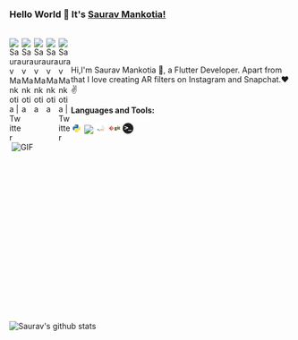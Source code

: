 ### Hello World 👋 It's [Saurav Mankotia!](https://github.com/sauravmankotia/)

<br/>


<a href="https://github.com/sauravmankotia/">
<img align="left" alt="Saurav Mankotia | Twitter" width="22px" src="https://cdn.jsdelivr.net/npm/simple-icons@v3/icons/twitter.svg" />
</a>
<a href="https://github.com/sauravmankotia/">
<img align="left" alt="Saurav Mankotia " width="22px" src="https://cdn.jsdelivr.net/npm/simple-icons@v3/icons/linkedin.svg" />
</a>
<a href="https://github.com/sauravmankotia/">
<img align="left" alt="Saurav Mankotia " width="22px" src="https://cdn.jsdelivr.net/npm/simple-icons@v3/icons/medium.svg" />
</a>
<a href="https://github.com/sauravmankotia/">
<img align="left" alt="Saurav Mankotia " width="22px" src="https://cdn.jsdelivr.net/npm/simple-icons@v3/icons/instagram.svg" />
</a>
<a href="https://github.com/sauravmankotia/">
<img align="left" alt="Saurav Mankotia  | Twitter" width="22px" src="https://cdn.jsdelivr.net/npm/simple-icons@v3/icons/youtube.svg" />
</a>
<br />

<br />

Hi,I'm Saurav Mankotia 🙌, a Flutter Developer. Apart from that I love creating AR filters on Instagram and Snapchat.❤✌



<img align="right" alt="GIF" src="https://github.com/sauravmankotia/MICR00/blob/c1d929eabf1d390d3bbda56eda2739cdd6fa9914/code.gif?raw=true" width="500" height="320" />


**Languages and Tools:**


<code><img height="20" src="https://raw.githubusercontent.com/github/explore/80688e429a7d4ef2fca1e82350fe8e3517d3494d/topics/python/python.png"></code>
<code><img height="20" src="https://user-images.githubusercontent.com/59649373/131637563-b9c3df33-55b1-4725-a2f2-3922b5393abf.png"></code>
<code><img height="20" src="https://raw.githubusercontent.com/github/explore/80688e429a7d4ef2fca1e82350fe8e3517d3494d/topics/mysql/mysql.png"></code>
<code><img height="20" src="https://raw.githubusercontent.com/github/explore/80688e429a7d4ef2fca1e82350fe8e3517d3494d/topics/git/git.png"></code>
<code><img height="20" src="https://raw.githubusercontent.com/github/explore/80688e429a7d4ef2fca1e82350fe8e3517d3494d/topics/terminal/terminal.png"></code>



![Saurav's github stats](https://github-readme-stats.vercel.app/api?username=sauravmankotia&show_icons=true&hide_border=true)
